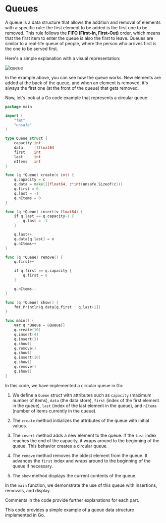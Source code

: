 # Queues

A queue is a data structure that allows the addition and removal of elements with a specific rule: the first element to be added is the first one to be removed. This rule follows the **FIFO (First-In, First-Out)** order, which means that the first item to enter the queue is also the first to leave. Queues are similar to a real-life queue of people, where the person who arrives first is the one to be served first.

Here's a simple explanation with a visual representation:

![queue](https://user-images.githubusercontent.com/48635609/102701712-87454e00-4238-11eb-8a5a-973837dad29e.gif)

In the example above, you can see how the queue works. New elements are added at the back of the queue, and when an element is removed, it's always the first one (at the front of the queue) that gets removed.

Now, let's look at a Go code example that represents a circular queue:

```Go
package main

import (
	"fmt"
	"unsafe"
)

type Queue struct {
	capacity int
	data     []float64
	first    int
	last     int
	nItems   int
}

func (q *Queue) create(c int) {
	q.capacity = c
	q.data = make([]float64, c*int(unsafe.Sizeof(c)))
	q.first = 0
	q.last = -1
	q.nItems = 0
}

func (q *Queue) insert(v float64) {
	if q.last == q.capacity-1 {
		q.last = -1
	}

	q.last++
	q.data[q.last] = v
	q.nItems++
}

func (q *Queue) remove() {
	q.first++

	if q.first == q.capacity {
		q.first = 0
	}

	q.nItems--
}

func (q *Queue) show() {
	fmt.Println(q.data[q.first : q.last+1])
}

func main() {
	var q *Queue = &Queue{}
	q.create(10)
	q.insert(4)
	q.insert(3)
	q.show()
	q.remove()
	q.show()
	q.insert(10)
	q.show()
	q.remove()
	q.show()
}
```

In this code, we have implemented a circular queue in Go:

1. We define a `Queue` struct with attributes such as `capacity` (maximum number of items), `data` (the data store), `first` (index of the first element in the queue), `last` (index of the last element in the queue), and `nItems` (number of items currently in the queue).

2. The `create` method initializes the attributes of the queue with initial values.

3. The `insert` method adds a new element to the queue. If the `last` index reaches the end of the capacity, it wraps around to the beginning of the queue. This behavior creates a circular queue.

4. The `remove` method removes the oldest element from the queue. It advances the `first` index and wraps around to the beginning of the queue if necessary.

5. The `show` method displays the current contents of the queue.

In the `main` function, we demonstrate the use of this queue with insertions, removals, and display.

Comments in the code provide further explanations for each part.

This code provides a simple example of a queue data structure implemented in Go.